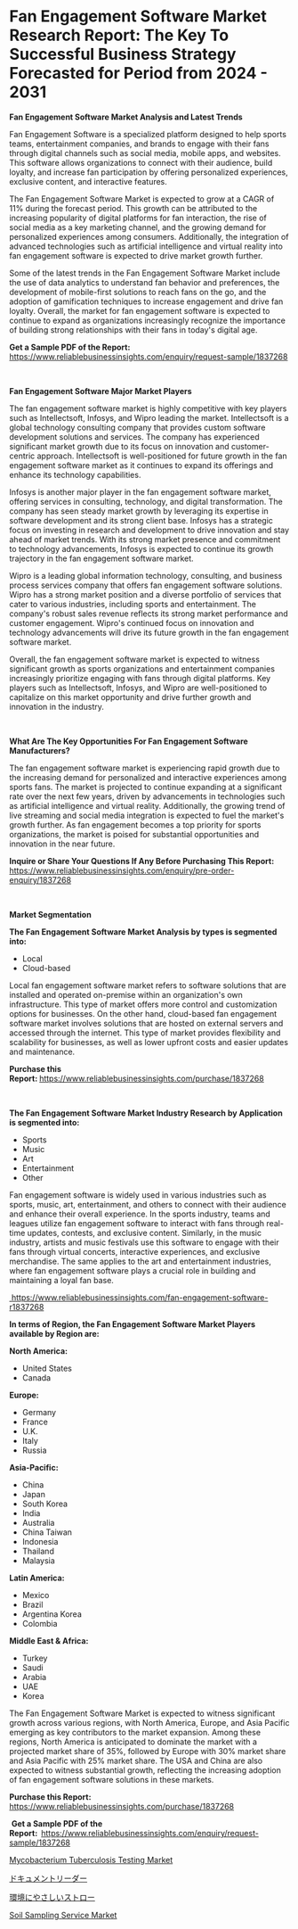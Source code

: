 <p><h1>Fan Engagement Software Market Research Report: The Key To Successful Business Strategy Forecasted for Period from 2024 - 2031</h1></p><p><strong>Fan Engagement Software Market Analysis and Latest Trends</strong></p>
<p><p>Fan Engagement Software is a specialized platform designed to help sports teams, entertainment companies, and brands to engage with their fans through digital channels such as social media, mobile apps, and websites. This software allows organizations to connect with their audience, build loyalty, and increase fan participation by offering personalized experiences, exclusive content, and interactive features.</p><p>The Fan Engagement Software Market is expected to grow at a CAGR of 11% during the forecast period. This growth can be attributed to the increasing popularity of digital platforms for fan interaction, the rise of social media as a key marketing channel, and the growing demand for personalized experiences among consumers. Additionally, the integration of advanced technologies such as artificial intelligence and virtual reality into fan engagement software is expected to drive market growth further.</p><p>Some of the latest trends in the Fan Engagement Software Market include the use of data analytics to understand fan behavior and preferences, the development of mobile-first solutions to reach fans on the go, and the adoption of gamification techniques to increase engagement and drive fan loyalty. Overall, the market for fan engagement software is expected to continue to expand as organizations increasingly recognize the importance of building strong relationships with their fans in today's digital age.</p></p>
<p><strong>Get a Sample PDF of the Report:&nbsp;</strong> <a href="https://www.reliablebusinessinsights.com/enquiry/request-sample/1837268">https://www.reliablebusinessinsights.com/enquiry/request-sample/1837268</a></p>
<p>&nbsp;</p>
<p><strong>Fan Engagement Software Major Market Players</strong></p>
<p><p>The fan engagement software market is highly competitive with key players such as Intellectsoft, Infosys, and Wipro leading the market. Intellectsoft is a global technology consulting company that provides custom software development solutions and services. The company has experienced significant market growth due to its focus on innovation and customer-centric approach. Intellectsoft is well-positioned for future growth in the fan engagement software market as it continues to expand its offerings and enhance its technology capabilities.</p><p>Infosys is another major player in the fan engagement software market, offering services in consulting, technology, and digital transformation. The company has seen steady market growth by leveraging its expertise in software development and its strong client base. Infosys has a strategic focus on investing in research and development to drive innovation and stay ahead of market trends. With its strong market presence and commitment to technology advancements, Infosys is expected to continue its growth trajectory in the fan engagement software market.</p><p>Wipro is a leading global information technology, consulting, and business process services company that offers fan engagement software solutions. Wipro has a strong market position and a diverse portfolio of services that cater to various industries, including sports and entertainment. The company's robust sales revenue reflects its strong market performance and customer engagement. Wipro's continued focus on innovation and technology advancements will drive its future growth in the fan engagement software market.</p><p>Overall, the fan engagement software market is expected to witness significant growth as sports organizations and entertainment companies increasingly prioritize engaging with fans through digital platforms. Key players such as Intellectsoft, Infosys, and Wipro are well-positioned to capitalize on this market opportunity and drive further growth and innovation in the industry.</p></p>
<p>&nbsp;</p>
<p><strong>What Are The Key Opportunities For Fan Engagement Software Manufacturers?</strong></p>
<p><p>The fan engagement software market is experiencing rapid growth due to the increasing demand for personalized and interactive experiences among sports fans. The market is projected to continue expanding at a significant rate over the next few years, driven by advancements in technologies such as artificial intelligence and virtual reality. Additionally, the growing trend of live streaming and social media integration is expected to fuel the market's growth further. As fan engagement becomes a top priority for sports organizations, the market is poised for substantial opportunities and innovation in the near future.</p></p>
<p><strong>Inquire or Share Your Questions If Any Before Purchasing This Report:</strong> <a href="https://www.reliablebusinessinsights.com/enquiry/pre-order-enquiry/1837268">https://www.reliablebusinessinsights.com/enquiry/pre-order-enquiry/1837268</a></p>
<p>&nbsp;</p>
<p><strong>Market Segmentation</strong></p>
<p><strong>The Fan Engagement Software Market Analysis by types is segmented into:</strong></p>
<p><ul><li>Local</li><li>Cloud-based</li></ul></p>
<p><p>Local fan engagement software market refers to software solutions that are installed and operated on-premise within an organization's own infrastructure. This type of market offers more control and customization options for businesses. On the other hand, cloud-based fan engagement software market involves solutions that are hosted on external servers and accessed through the internet. This type of market provides flexibility and scalability for businesses, as well as lower upfront costs and easier updates and maintenance.</p></p>
<p><strong>Purchase this Report:&nbsp;</strong><a href="https://www.reliablebusinessinsights.com/purchase/1837268">https://www.reliablebusinessinsights.com/purchase/1837268</a></p>
<p>&nbsp;</p>
<p><strong>The Fan Engagement Software Market Industry Research by Application is segmented into:</strong></p>
<p><ul><li>Sports</li><li>Music</li><li>Art</li><li>Entertainment</li><li>Other</li></ul></p>
<p><p>Fan engagement software is widely used in various industries such as sports, music, art, entertainment, and others to connect with their audience and enhance their overall experience. In the sports industry, teams and leagues utilize fan engagement software to interact with fans through real-time updates, contests, and exclusive content. Similarly, in the music industry, artists and music festivals use this software to engage with their fans through virtual concerts, interactive experiences, and exclusive merchandise. The same applies to the art and entertainment industries, where fan engagement software plays a crucial role in building and maintaining a loyal fan base.</p></p>
<p><a href="https://www.reliablebusinessinsights.com/fan-engagement-software-r1837268">&nbsp;https://www.reliablebusinessinsights.com/fan-engagement-software-r1837268</a></p>
<p><strong>In terms of Region, the Fan Engagement Software Market Players available by Region are:</strong></p>
<p>
    <p> <strong> North America: </strong>
        <ul>
            <li>United States</li>
            <li>Canada</li>
        </ul>
        </p> 
    <p> <strong> Europe: </strong>
        <ul>
            <li>Germany</li>
            <li>France</li>
            <li>U.K.</li>
            <li>Italy</li>
            <li>Russia</li>
        </ul>
        </p> 
    <p> <strong> Asia-Pacific: </strong>
        <ul>
            <li>China</li>
            <li>Japan</li>
            <li>South Korea</li>
            <li>India</li>
            <li>Australia</li>
            <li>China Taiwan</li>
            <li>Indonesia</li>
            <li>Thailand</li>
            <li>Malaysia</li>
        </ul>
        </p> 
    <p> <strong> Latin America: </strong>
        <ul>
            <li>Mexico</li>
            <li>Brazil</li>
            <li>Argentina Korea</li>
            <li>Colombia</li>
        </ul>
        </p> 
    <p> <strong> Middle East & Africa: </strong>
        <ul>
            <li>Turkey</li>
            <li>Saudi</li>
            <li>Arabia</li>
            <li>UAE</li>
            <li>Korea</li>
        </ul>
    </p>
    </p>
<p><p>The Fan Engagement Software Market is expected to witness significant growth across various regions, with North America, Europe, and Asia Pacific emerging as key contributors to the market expansion. Among these regions, North America is anticipated to dominate the market with a projected market share of 35%, followed by Europe with 30% market share and Asia Pacific with 25% market share. The USA and China are also expected to witness substantial growth, reflecting the increasing adoption of fan engagement software solutions in these markets.</p></p>
<p><strong>Purchase this Report: </strong><a href="https://www.reliablebusinessinsights.com/purchase/1837268">https://www.reliablebusinessinsights.com/purchase/1837268</a></p>
<p>&nbsp;<strong>Get a Sample PDF of the Report:&nbsp;&nbsp;</strong><a href="https://www.reliablebusinessinsights.com/enquiry/request-sample/1837268">https://www.reliablebusinessinsights.com/enquiry/request-sample/1837268</a></p>
<p><strong></strong></p>
<p><p><a href="https://github.com/setiawananhar13/Market-Research-Report-List-1/blob/main/mycobacterium-tuberculosis-testing-market.md">Mycobacterium Tuberculosis Testing Market</a></p><p><a href="https://github.com/reliezer65/Market-Research-Report-List-2/blob/main/2207150181282.md">ドキュメントリーダー</a></p><p><a href="https://github.com/tanyaali3/Market-Research-Report-List-2/blob/main/1120337181283.md">環境にやさしいストロー</a></p><p><a href="https://github.com/sahltyb2/Market-Research-Report-List-1/blob/main/soil-sampling-service-market.md">Soil Sampling Service Market</a></p></p>